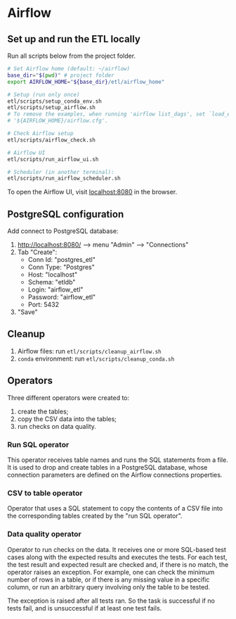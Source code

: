 # Airflow

## Set up and run the ETL locally

Run all scripts below from the project folder.

```bash
# Set Airflow home (default: ~/airflow)
base_dir="$(pwd)" # project folder
export AIRFLOW_HOME="${base_dir}/etl/airflow_home"

# Setup (run only once)
etl/scripts/setup_conda_env.sh
etl/scripts/setup_airflow.sh
# To remove the examples, when running 'airflow list_dags', set `load_examples = False` in
# '${AIRFLOW_HOME}/airflow.cfg'.

# Check Airflow setup
etl/scripts/airflow_check.sh

# Airflow UI
etl/scripts/run_airflow_ui.sh

# Scheduler (in another terminal):
etl/scripts/run_airflow_scheduler.sh
```

To open the Airflow UI, visit <localhost:8080> in the browser.

## PostgreSQL configuration

Add connect to PostgreSQL database:

1. <http://localhost:8080/> --> menu "Admin" --> "Connections"
1. Tab "Create":
   - Conn Id: "postgres_etl"
   - Conn Type: "Postgres"
   - Host: "localhost"
   - Schema: "etldb"
   - Login: "airflow_etl"
   - Password: "airflow_etl"
   - Port: 5432
1. "Save"
  
## Cleanup

1. Airflow files: run `etl/scripts/cleanup_airflow.sh`
1. `conda` environment: run `etl/scripts/cleanup_conda.sh`

## Operators

Three different operators were created to:

1. create the tables;
1. copy the CSV data into the tables;
1. run checks on data quality.

### Run SQL operator

This operator receives table names and runs the SQL statements from a file. It is used to drop and
create tables in a PostgreSQL database, whose connection parameters are defined on the Airflow
connections properties.

### CSV to table operator

Operator that uses a SQL statement to copy the contents of a CSV file into the corresponding tables
created by the "run SQL operator".

### Data quality operator

Operator to run checks on the data. It receives one or more SQL-based test cases along with the
expected results and executes the tests. For each test, the test result and expected result are
checked and, if there is no match, the operator raises an exception. For example, one can check the
minimum number of rows in a table, or if there is any missing value in a specific column, or run an
arbitrary query involving only the table to be tested.

The exception is raised after all tests ran. So the task is successful if no tests fail, and is
unsuccessful if at least one test fails.
